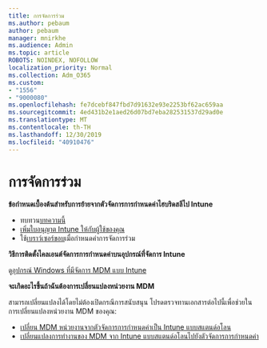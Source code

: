 ```yaml
---
title: การจัดการร่วม
ms.author: pebaum
author: pebaum
manager: mnirkhe
ms.audience: Admin
ms.topic: article
ROBOTS: NOINDEX, NOFOLLOW
localization_priority: Normal
ms.collection: Adm_O365
ms.custom:
- "1556"
- "9000080"
ms.openlocfilehash: fe7dcebf847fbd7d91632e93e2253bf62ac659aa
ms.sourcegitcommit: 4ed431b2e1aed26d07bd7eba282531537d29ad0e
ms.translationtype: MT
ms.contentlocale: th-TH
ms.lasthandoff: 12/30/2019
ms.locfileid: "40910476"
---
```

# <a name="co-management"></a>การจัดการร่วม

**ข้อกำหนดเบื้องต้นสำหรับการย้ายจากตัวจัดการการกำหนดค่าไฮบริดสลีไป Intune**

- ทบทวน[บทความนี้](https://docs.microsoft.com/sccm/mdm/deploy-use/migrate-hybridmdm-to-intunesa)
- [เพิ่มใบอนุญาต Intune ให้กับผู้ใช้ของคุณ](https://docs.microsoft.com/intune/licenses-assign)
- ใช้[เบราว์เซอร์ขอบ](https://www.microsoft.com/windows/microsoft-edge)เมื่อกำหนดค่าการจัดการร่วม

**วิธีการติดตั้งไคลเอนต์จัดการการกำหนดค่าบนอุปกรณ์ที่จัดการ Intune**

ดู[อุปกรณ์ Windows ที่มีจัดการ MDM แบบ Intune](https://docs.microsoft.com/sccm/core/clients/deploy/deploy-clients-to-windows-computers#bkmk_mdm)

**จะเกิดอะไรขึ้นถ้าฉันต้องการเปลี่ยนแปลงหน่วยงาน MDM**

สามารถเปลี่ยนแปลงได้โดยไม่ต้องเปิดกรณีการสนับสนุน โปรดตรวจทานเอกสารต่อไปนี้เพื่อช่วยในการเปลี่ยนแปลงหน่วยงาน MDM ของคุณ:
- [เปลี่ยน MDM หน่วยงานจากตัวจัดการการกำหนดค่าเป็น Intune แบบสแตนด์อโลน](https://docs.microsoft.com/sccm/mdm/deploy-use/migrate-change-mdm-authority)
- [เปลี่ยนแปลงการทำงานของ MDM จาก Intune แบบสแตนด์อโลนไปยังตัวจัดการการกำหนดค่า](https://docs.microsoft.com/intune-classic/deploy-use/prerequisites-for-enrollment#what-to-do-if-you-choose-the-wrong-mdm-authority-setting)